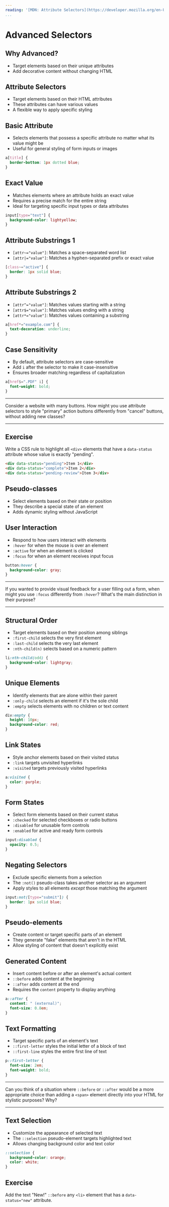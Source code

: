 ```yaml
---
reading: '[MDN: Attribute Selectors](https://developer.mozilla.org/en-US/docs/Learn_web_development/Core/Styling_basics/Attribute_selectors), [MDN: Pseudo-classes and elements](https://developer.mozilla.org/en-US/docs/Learn_web_development/Core/Styling_basics/Pseudo_classes_and_elements)'
...
```


# Advanced Selectors

## Why Advanced?

- Target elements based on their unique attributes
- Add decorative content without changing HTML

## Attribute Selectors

- Target elements based on their HTML attributes
- These attributes can have various values
- A flexible way to apply specific styling

## Basic Attribute

- Selects elements that possess a specific attribute no matter what its value might be
- Useful for general styling of form inputs or images

```css
a[title] {
  border-bottom: 1px dotted blue;
}
```

## Exact Value

- Matches elements where an attribute holds an exact value
- Requires a precise match for the entire string
- Ideal for targeting specific input types or data attributes

```css
input[type="text"] {
  background-color: lightyellow;
}
```

## Attribute Substrings 1

- `[attr~="value"]`: Matches a space-separated word list
- `[attr|="value"]`: Matches a hyphen-separated prefix or exact value

```css
[class~="active"] {
  border: 1px solid blue;
}
```

## Attribute Substrings 2

- `[attr^="value"]`: Matches values starting with a string
- `[attr$="value"]`: Matches values ending with a string
- `[attr*="value"]`: Matches values containing a substring

```css
a[href*="example.com"] {
  text-decoration: underline;
}
```

## Case Sensitivity

- By default, attribute selectors are case-sensitive
- Add `i` after the selector to make it case-insensitive
- Ensures broader matching regardless of capitalization

```css
a[href$=".PDF" i] {
  font-weight: bold;
}
```

---

Consider a website with many buttons. How might you use attribute selectors to style "primary" action buttons differently from "cancel" buttons, without adding new classes?

---

## Exercise

Write a CSS rule to highlight all `<div>` elements that have a `data-status` attribute whose value is exactly "pending".

```html
<div data-status="pending">Item 1</div>
<div data-status="complete">Item 2</div>
<div data-status="pending-review">Item 3</div>
```

## Pseudo-classes

- Select elements based on their state or position
- They describe a special state of an element
- Adds dynamic styling without JavaScript

## User Interaction

- Respond to how users interact with elements
- `:hover` for when the mouse is over an element
- `:active` for when an element is clicked
- `:focus` for when an element receives input focus

```css
button:hover {
  background-color: gray;
}
```

---

If you wanted to provide visual feedback for a user filling out a form, when might you use `:focus` differently from `:hover`? What's the main distinction in their purpose?

---

## Structural Order

- Target elements based on their position among siblings
- `:first-child` selects the very first element
- `:last-child` selects the very last element
- `:nth-child(n)` selects based on a numeric pattern

```css
li:nth-child(odd) {
  background-color: lightgray;
}
```

## Unique Elements

- Identify elements that are alone within their parent
- `:only-child` selects an element if it's the sole child
- `:empty` selects elements with no children or text content

```css
div:empty {
  height: 10px;
  background-color: red;
}
```

## Link States

- Style anchor elements based on their visited status
- `:link` targets unvisited hyperlinks
- `:visited` targets previously visited hyperlinks

```css
a:visited {
  color: purple;
}
```

## Form States

- Select form elements based on their current status
- `:checked` for selected checkboxes or radio buttons
- `:disabled` for unusable form controls
- `:enabled` for active and ready form controls

```css
input:disabled {
  opacity: 0.5;
}
```

## Negating Selectors

- Exclude specific elements from a selection
- The `:not()` pseudo-class takes another selector as an argument
- Apply styles to all elements *except* those matching the argument

```css
input:not([type="submit"]) {
  border: 1px solid blue;
}
```

## Pseudo-elements

- Create content or target specific parts of an element
- They generate "fake" elements that aren't in the HTML
- Allow styling of content that doesn't explicitly exist

## Generated Content

- Insert content before or after an element's actual content
- `::before` adds content at the beginning
- `::after` adds content at the end
- Requires the `content` property to display anything

```css
a::after {
  content: " (external)";
  font-size: 0.8em;
}
```

## Text Formatting

- Target specific parts of an element's text
- `::first-letter` styles the initial letter of a block of text
- `::first-line` styles the entire first line of text

```css
p::first-letter {
  font-size: 2em;
  font-weight: bold;
}
```

---

Can you think of a situation where `::before` or `::after` would be a more appropriate choice than adding a `<span>` element directly into your HTML for stylistic purposes? Why?

---

## Text Selection

- Customize the appearance of selected text
- The `::selection` pseudo-element targets highlighted text
- Allows changing background color and text color

```css
::selection {
  background-color: orange;
  color: white;
}
```

## Exercise

Add the text "New!" `::before` any `<li>` element that has a `data-status="new"` attribute.
